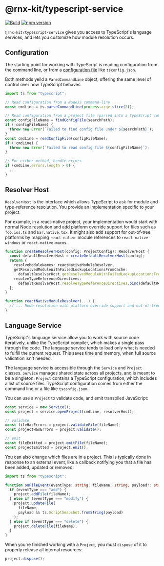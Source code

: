 # @rnx-kit/typescript-service

[![Build](https://github.com/microsoft/rnx-kit/actions/workflows/build.yml/badge.svg)](https://github.com/microsoft/rnx-kit/actions/workflows/build.yml)
[![npm version](https://img.shields.io/npm/v/@rnx-kit/typescript-service)](https://www.npmjs.com/package/@rnx-kit/typescript-service)

`@rnx-kit/typescript-service` gives you access to TypeScript's language
services, and lets you customize how module resolution occurs.

## Configuration

The starting point for working with TypeScript is reading configuration from the
command line, or from a
[configuration file](https://www.typescriptlang.org/docs/handbook/tsconfig-json.html)
like `tsconfig.json`.

Both methods yeild a `ParedCommandLine` object, offering the same level of
control over how TypeScript behaves.

```typescript
import ts from "typescript";

// Read configuration from a NodeJS command-line
const cmdLine = ts.parseCommandLine(process.argv.slice(2));

// Read configuration from a project file (parsed into a TypeScript command-line object)
const configFileName = findConfigFile(searchPath);
if (!configFileName) {
  throw new Error(`Failed to find config file under ${searchPath}`);
}
const cmdLine = readConfigFile(configFileName);
if (!cmdLine) {
  throw new Error(`Failed to read config file ${configFileName}`);
}

// For either method, handle errors
if (cmdLine.errors.length > 0) {
  ...
}
```

## Resolver Host

`ResolverHost` is the interface which allows TypeScript to ask for module and
type-reference resolution. You provide an implementation specific to your
project.

For example, in a react-native project, your implementation would start with
normal Node resolution and add platform override support for files such as
`foo.ios.ts` and `bar.native.tsx`. It might also add support for out-of-tree
platforms by mapping `react-native` module references to `react-native-windows`
or `react-native-macos`.

```typescript
function createResolverHost(config: ProjectConfig): ResolverHost {
  const defaultResolverHost = createDefaultResolverHost(config);
  return {
    resolveModuleNames: reactNativeModuleResolver,
    getResolvedModuleWithFailedLookupLocationsFromCache:
      defaultResolverHost.getResolvedModuleWithFailedLookupLocationsFromCache.bind(defaultResolverHost),
    resolveTypeReferenceDirectives:
      defaultResolverHost.resolveTypeReferenceDirectives.bind(defaultResolverHost),
  };
}

function reactNativeModuleResolver(...) {
  // ... Node resolution with platform override support and out-of-tree platform support ...
}
```

## Language Service

TypeScript's language service allow you to work with source code iteratively,
unlike the TypeScript compiler, which makes a single pass through the code. The
language service tends to load only what is needed to fulfill the current
request. This saves time and memory, when full source validation isn't needed.

The language service is accessible through the `Service` and `Project` classes.
`Service` manages shared state across all projects, and is meant to be a
singleton. `Project` contains a TypeScript configuration, which includes a list
of source files. TypeScript configuration comes from either the command line or
a file like `tsconfig.json`.

You can use a `Project` to validate code, and emit transpiled JavaScript:

```typescript
const service = new Service();
const project = service.openProject(cmdLine, resolverHost);

// validate
const fileHasErrors = project.validateFile(fileName);
const projectHasErrors = project.validate();

// emit
const fileEmitted = project.emitFile(fileName);
const projectEmitted = project.emit();
```

You can also change which files are in a project. This is typically done in
response to an external event, like a callback notifying you that a file has
been added, updated or removed:

```typescript
import ts from "typescript";

function onFileEvent(eventType: string, fileName: string, payload?: string) {
  if (eventType === "add") {
    project.addFile(fileName);
  } else if (eventType === "modify") {
    project.updateFile(
      fileName,
      payload && ts.ScriptSnapshot.fromString(payload)
    );
  } else if (eventType === "delete") {
    project.deleteFile(fileName);
  }
}
```

When you're finished working with a `Project`, you must `dispose` of it to
properly release all internal resources:

```typescript
project.dispose();
```
